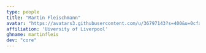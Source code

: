 ```yaml
---
type: people
title: "Martin Fleischmann"
avatar: "https://avatars3.githubusercontent.com/u/36797143?s=400&u=0cfaa75d3b45a85b440fdec65d348a9dab527b56&v=4"
affiliation: 'Uiversity of Liverpool'
ghname: martinfleis
dev: "core"
---
```


